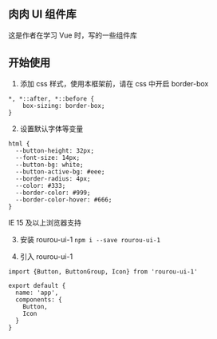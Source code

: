 ## 肉肉 UI 组件库
这是作者在学习 Vue 时，写的一些组件库

## 开始使用
1. 添加 css 样式，使用本框架前，请在 css 中开启 border-box
```
*, *::after, *::before {
    box-sizing: border-box;
}
```

2. 设置默认字体等变量
```
html {
  --button-height: 32px;
  --font-size: 14px;
  --button-bg: white;
  --button-active-bg: #eee;
  --border-radius: 4px;
  --color: #333;
  --border-color: #999;
  --border-color-hover: #666;
}
```
IE 15 及以上浏览器支持

3. 安装 rourou-ui-1
`npm i --save rourou-ui-1`

4. 引入 rourou-ui-1
```
import {Button, ButtonGroup, Icon} from 'rourou-ui-1'

export default {
  name: 'app',
  components: {
    Button,
    Icon
  }
}
```
